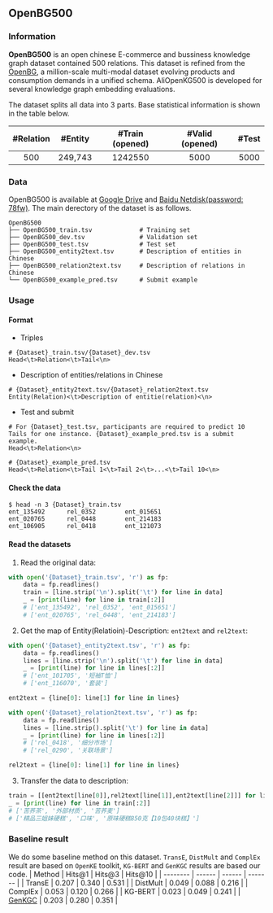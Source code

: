## OpenBG500

### Information

**OpenBG500** is an open chinese E-commerce and bussiness knowledge graph dataset contained 500 relations. This dataset is refined from the [OpenBG](https://kg.alibaba.com/), a million-scale multi-modal dataset evolving products and consumption demands in a unified schema. AliOpenKG500 is developed for several knowledge graph embedding evaluations.

The dataset splits all data into 3 parts. Base statistical information is shown in the table below.

| #Relation | #Entity | #Train (opened) | #Valid (opened) | #Test  |
| :-------: | :-----: | :-------------: | :-------------: | :----: |
|    500    | 249,743  |     1242550     |     5000      | 5000 |

### Data

OpenBG500 is available at [Google Drive](https://drive.google.com/file/d/1pD_icqV-lLbCXN2rfBaq-Y5i_XcKVCzM/view?usp=sharing) and [Baidu Netdisk(password: 78fw)](https://pan.baidu.com/s/1NsRWct-u63QmxVgyjJeXsg). The main derectory of the dataset is as follows.

```
OpenBG500
├── OpenBG500_train.tsv 			# Training set
├── OpenBG500_dev.tsv 				# Validation set
├── OpenBG500_test.tsv 			    # Test set
├── OpenBG500_entity2text.tsv 		# Description of entities in Chinese
├── OpenBG500_relation2text.tsv 	# Description of relations in Chinese
└── OpenBG500_example_pred.tsv 	    # Submit example
```

### Usage

#### Format

* Triples

```shell
# {Dataset}_train.tsv/{Dataset}_dev.tsv
Head<\t>Relation<\t>Tail<\n>
```

* Description of entities/relations in Chinese

```shell
# {Dataset}_entity2text.tsv/{Dataset}_relation2text.tsv
Entity(Relation)<\t>Description of entitie(relation)<\n>
```

* Test and submit

```shell
# For {Dataset}_test.tsv, participants are required to predict 10 Tails for one instance. {Dataset}_example_pred.tsv is a submit example.
Head<\t>Relation<\n>

# {Dataset}_example_pred.tsv
Head<\t>Relation<\t>Tail 1<\t>Tail 2<\t>...<\t>Tail 10<\n>
```

#### Check the data

```
$ head -n 3 {Dataset}_train.tsv
ent_135492      rel_0352        ent_015651
ent_020765      rel_0448        ent_214183
ent_106905      rel_0418        ent_121073
```

#### Read the datasets

1. Read the original data:
```python
with open('{Dataset}_train.tsv', 'r') as fp:
    data = fp.readlines()
    train = [line.strip('\n').split('\t') for line in data]
    _ = [print(line) for line in train[:2]]
    # ['ent_135492', 'rel_0352', 'ent_015651']
    # ['ent_020765', 'rel_0448', 'ent_214183']
```

2. Get the map of Entity(Relatioin)-Description: `ent2text` and `rel2text`:
```python
with open('{Dataset}_entity2text.tsv', 'r') as fp:
    data = fp.readlines()
    lines = [line.strip('\n').split('\t') for line in data]
    _ = [print(line) for line in lines[:2]]
    # ['ent_101705', '短袖T恤']
    # ['ent_116070', '套装']

ent2text = {line[0]: line[1] for line in lines}

with open('{Dataset}_relation2text.tsv', 'r') as fp:
    data = fp.readlines()
    lines = [line.strip().split('\t') for line in data]
    _ = [print(line) for line in lines[:2]]
    # ['rel_0418', '细分市场']
    # ['rel_0290', '关联场景']

rel2text = {line[0]: line[1] for line in lines}
```

3. Transfer the data to description: 
```python
train = [[ent2text[line[0]],rel2text[line[1]],ent2text[line[2]]] for line in train]
_ = [print(line) for line in train[:2]]
# ['苦荞茶', '外部材质', '苦荞麦']
# ['精品三姐妹硬糕', '口味', '原味硬糕850克【10包40块糕】']
```

### Baseline result

We do some baseline method on this dataset. `TransE`, `DistMult` and `ComplEx` result are based on `OpenKE` toolkit, `KG-BERT` and `GenKGC` results are based our code.
| Method   | Hits@1 | Hits@3 | Hits@10 |
| -------- | ------ | ------ | ------- |
| TransE   | 0.207  | 0.340  | 0.531   |
| DistMult | 0.049  | 0.088  | 0.216   |
| ComplEx  | 0.053  | 0.120  | 0.266   |
| KG-BERT  | 0.023  | 0.049  | 0.241   |
| [GenKGC](https://arxiv.org/abs/2202.02113)   | 0.203  | 0.280  | 0.351   |


